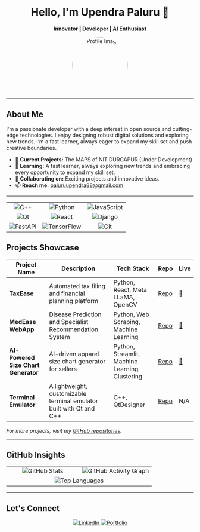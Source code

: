 <div align="center">
  <h1>Hello, I'm Upendra Paluru 👋</h1>
  <p><strong>Innovator | Developer | AI Enthusiast</strong></p>
  <img src="https://github.com/UpendrA-StaRK.png" alt="Profile Image" width="150" style="border-radius: 50%;" />
</div>

---

## About Me

I'm a passionate developer with a deep interest in open source and cutting-edge technologies. I enjoy designing robust digital solutions and exploring new trends. I’m a fast learner, always eager to expand my skill set and push creative boundaries.

- 🔭 **Current Projects:**  The MAPS of NIT DURGAPUR (Under Development) 
- 🌱 **Learning:** A fast learner, always exploring new trends and embracing every opportunity to expand my skill set.  
- 👯 **Collaborating on:** Exciting projects and innovative ideas.  
- 📫 **Reach me:** [paluruupendra88@gmail.com](mailto:paluruupendra88@gmail.com)  

---

<table align="center"> <tr> <td align="center"> <img src="https://img.shields.io/badge/C++-00599C?style=for-the-badge&logo=cplusplus&logoColor=white" alt="C++" /> </td> <td align="center"> <img src="https://img.shields.io/badge/Python-3776AB?style=for-the-badge&logo=python&logoColor=white" alt="Python" /> </td> <td align="center"> <img src="https://img.shields.io/badge/JavaScript-F7DF1E?style=for-the-badge&logo=javascript&logoColor=black" alt="JavaScript" /> </td> </tr> <tr> <td align="center"> <img src="https://img.shields.io/badge/Qt-41CD52?style=for-the-badge&logo=qt&logoColor=white" alt="Qt" /> </td> <td align="center"> <img src="https://img.shields.io/badge/React-20232A?style=for-the-badge&logo=react&logoColor=61DAFB" alt="React" /> </td> <td align="center"> <img src="https://img.shields.io/badge/Django-092E20?style=for-the-badge&logo=django&logoColor=white" alt="Django" /> </td> </tr> <tr> <td align="center"> <img src="https://img.shields.io/badge/FastAPI-009688?style=for-the-badge&logo=fastapi&logoColor=white" alt="FastAPI" /> </td> <td align="center"> <img src="https://img.shields.io/badge/TensorFlow-FF6F00?style=for-the-badge&logo=tensorflow&logoColor=white" alt="TensorFlow" /> </td> <td align="center"> <img src="https://img.shields.io/badge/Git-F05032?style=for-the-badge&logo=git&logoColor=white" alt="Git" /> </td> </tr> </table>

## Projects Showcase

| **Project Name**                           | **Description**                                                       | **Tech Stack**                                      | **Repo**                                                               | **Live**                                                       |
|-------------------------------------------|-----------------------------------------------------------------------|-----------------------------------------------------|------------------------------------------------------------------------|----------------------------------------------------------------|
| **TaxEase**                               | Automated tax filing and financial planning platform | Python, React, Meta LLaMA, OpenCV         | [Repo](https://github.com/UpendrA-StaRK/TaxEase)                      | [🔗](https://taxease-ai.vercel.app/) |
| **MedEase WebApp**                         | Disease Prediction and Specialist Recommendation System              | Python, Web Scraping, Machine Learning                 | [Repo](https://github.com/UpendrA-StaRK/MedEase_WebApp)                | [🔗](https://medeasewebapp-rshiqykq54d4cgj4285ahp.streamlit.app/) |
| **AI-Powered Size Chart Generator**       | AI-driven apparel size chart generator for sellers                    | Python, Streamlit, Machine Learning, Clustering    | [Repo](https://github.com/UpendrA-StaRK/Flipkart-Grid-6.0/)            | [🔗](https://upendra-stark-flipkart-grid-6-0-app-3qsoh7.streamlit.app/) |
| **Terminal Emulator**                     | A lightweight, customizable terminal emulator built with Qt and C++  | C++, QtDesigner                                    | [Repo](https://github.com/UpendrA-StaRK/Term_Emulator)                 | N/A |
  
_For more projects, visit my [GitHub repositories](https://github.com/UpendrA-StaRK)._  

---

## GitHub Insights

<div align="center">
  <table>
    <tr>
      <td align="center" width="50%">
        <img src="https://github-readme-stats.vercel.app/api?username=UpendrA-StaRK&show_icons=true&theme=dark&hide=prs,issues&bg_color=00000000" alt="GitHub Stats" />
      </td>
      <td align="center" width="50%">
        <img src="https://github-readme-activity-graph.vercel.app/graph?username=UpendrA-StaRK&theme=green&bg_color=00000000" alt="GitHub Activity Graph" />
      </td>
    </tr>
    <tr>
      <td align="center" colspan="2">
        <img src="https://github-readme-stats.vercel.app/api/top-langs/?username=UpendrA-StaRK&layout=compact&theme=dark&bg_color=00000000" alt="Top Languages" />
      </td>
    </tr>
  </table>
</div>

---

## Let's Connect

<div align="center">
  <a href="https://www.linkedin.com/in/upendra-paluru/" target="_blank">
    <img src="https://img.shields.io/badge/LinkedIn-0A66C2?style=for-the-badge&logo=linkedin&logoColor=white" alt="LinkedIn" />
  </a>
  <a href="https://upendrastark.dev" target="_blank">
    <img src="https://img.shields.io/badge/Portfolio-000000?style=for-the-badge&logo=about.me&logoColor=white" alt="Portfolio" />
  </a>
</div>
